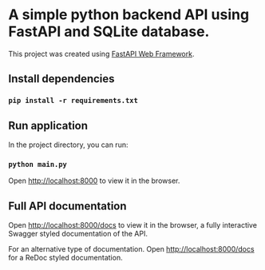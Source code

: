 # A simple python backend API using FastAPI and SQLite database.

This project was created using [FastAPI Web Framework](https://github.com/tiangolo/fastapi).
## Install dependencies
### `pip install -r requirements.txt`

## Run application

In the project directory, you can run:
### `python main.py`

Open [http://localhost:8000](http://localhost:8000) to view it in the browser.

## Full API documentation
Open [http://localhost:8000/docs](http://localhost:8000/docs) to view it in the browser, a fully interactive Swagger styled documentation of the API.

For an alternative type of documentation. 
Open [http://localhost:8000/docs](http://localhost:8000/redoc) for a ReDoc styled documentation.
